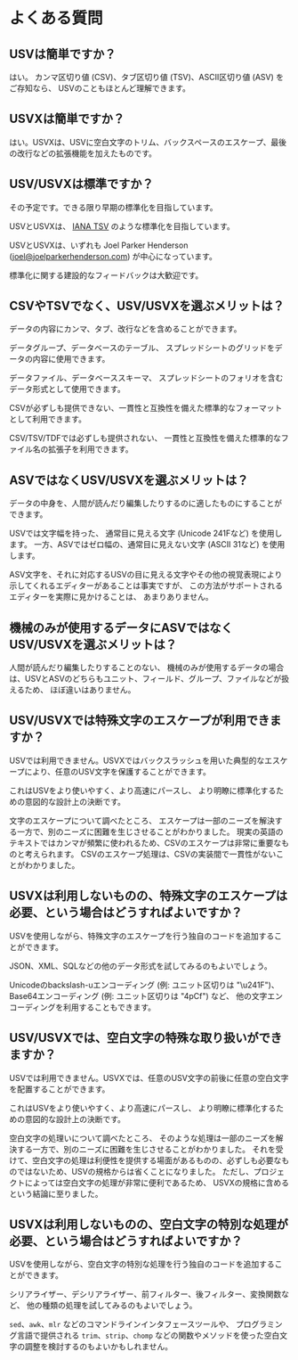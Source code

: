 # よくある質問


## USVは簡単ですか？

はい。
カンマ区切り値 (CSV)、タブ区切り値 (TSV)、ASCII区切り値 (ASV) をご存知なら、
USVのこともほとんど理解できます。


## USVXは簡単ですか？

はい。USVXは、USVに空白文字のトリム、バックスペースのエスケープ、最後の改行などの拡張機能を加えたものです。


## USV/USVXは標準ですか？

その予定です。できる限り早期の標準化を目指しています。

USVとUSVXは、
<a href="https://www.iana.org/assignments/media-types/text/tab-separated-values">IANA TSV</a>
のような標準化を目指しています。

USVとUSVXは、いずれも Joel Parker Henderson
(joel@joelparkerhenderson.com) が中心になっています。

標準化に関する建設的なフィードバックは大歓迎です。


## CSVやTSVでなく、USV/USVXを選ぶメリットは？

データの内容にカンマ、タブ、改行などを含めることができます。

データグループ、データベースのテーブル、
スプレッドシートのグリッドをデータの内容に使用できます。

データファイル、データベーススキーマ、
スプレッドシートのフォリオを含むデータ形式として使用できます。

CSVが必ずしも提供できない、一貫性と互換性を備えた標準的なフォーマットとして利用できます。

CSV/TSV/TDFでは必ずしも提供されない、
一貫性と互換性を備えた標準的なファイル名の拡張子を利用できます。


## ASVではなくUSV/USVXを選ぶメリットは？

データの中身を、人間が読んだり編集したりするのに適したものにすることができます。

USVでは文字幅を持った、
通常目に見える文字 (Unicode 241Fなど) を使用します。
一方、ASVではゼロ幅の、通常目に見えない文字 (ASCII 31など) を使用します。

ASV文字を、それに対応するUSVの目に見える文字やその他の視覚表現により示してくれるエディターがあることは事実ですが、
この方法がサポートされるエディターを実際に見かけることは、
あまりありません。


## 機械のみが使用するデータにASVではなくUSV/USVXを選ぶメリットは？

人間が読んだり編集したりすることのない、
機械のみが使用するデータの場合は、USVとASVのどちらもユニット、フィールド、グループ、ファイルなどが扱えるため、
ほぼ違いはありません。


## USV/USVXでは特殊文字のエスケープが利用できますか？

USVでは利用できません。USVXではバックスラッシュを用いた典型的なエスケープにより、任意のUSV文字を保護することができます。

これはUSVをより使いやすく、より高速にパースし、
より明瞭に標準化するための意図的な設計上の決断です。

文字のエスケープについて調べたところ、
エスケープは一部のニーズを解決する一方で、別のニーズに困難を生じさせることがわかりました。
現実の英語のテキストではカンマが頻繁に使われるため、CSVのエスケープは非常に重要なものと考えられます。
CSVのエスケープ処理は、CSVの実装間で一貫性がないことがわかりました。


## USVXは利用しないものの、特殊文字のエスケープは必要、という場合はどうすればよいですか？

USVを使用しながら、特殊文字のエスケープを行う独自のコードを追加することができます。

JSON、XML、SQLなどの他のデータ形式を試してみるのもよいでしょう。

Unicodeのbackslash-uエンコーディング (例: ユニット区切りは "\u241F")、
Base64エンコーディング (例: ユニット区切りは "4pCf") など、
他の文字エンコーディングを利用することもできます。


## USV/USVXでは、空白文字の特殊な取り扱いができますか？

USVでは利用できません。USVXでは、任意のUSV文字の前後に任意の空白文字を配置することができます。

これはUSVをより使いやすく、より高速にパースし、
より明瞭に標準化するための意図的な設計上の決断です。

空白文字の処理いについて調べたところ、
そのような処理は一部のニーズを解決する一方で、別のニーズに困難を生じさせることがわかりました。
それを受けて、空白文字の処理は利便性を提供する場面があるものの、必ずしも必要なものではないため、USVの規格からは省くことになりました。
ただし、プロジェクトによっては空白文字の処理が非常に便利であるため、
USVXの規格に含めるという結論に至りました。


## USVXは利用しないものの、空白文字の特別な処理が必要、という場合はどうすればよいですか？

USVを使用しながら、空白文字の特別な処理を行う独自のコードを追加することができます。

シリアライザー、デシリアライザー、前フィルター、後フィルター、変換関数など、
他の種類の処理を試してみるのもよいでしょう。

`sed`、`awk`、`mlr` などのコマンドラインインタフェースツールや、
プログラミング言語で提供される `trim`、`strip`、`chomp`
などの関数やメソッドを使った空白文字の調整を検討するのもよいかもしれません。
